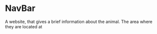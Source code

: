 # NavBar
 A website, that gives a brief information about the animal. The area where they are located at
